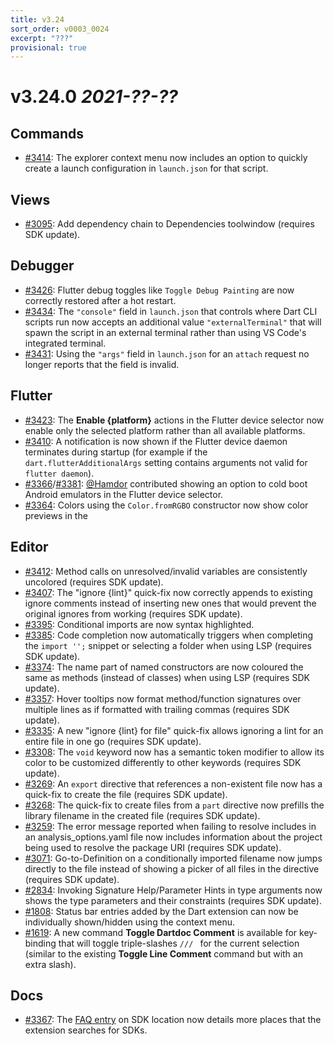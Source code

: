 ```yaml
---
title: v3.24
sort_order: v0003_0024
excerpt: "???"
provisional: true
---
```


# v3.24.0 *2021-??-??*

## Commands

- [#3414](https://github.com/Dart-Code/Dart-Code/issues/3414): The explorer context menu now includes an option to quickly create a launch configuration in `launch.json` for that script.

## Views

- [#3095](https://github.com/Dart-Code/Dart-Code/issues/3095): Add dependency chain to Dependencies toolwindow (requires SDK update).

## Debugger

- [#3426](https://github.com/Dart-Code/Dart-Code/issues/3426): Flutter debug toggles like `Toggle Debug Painting` are now correctly restored after a hot restart.
- [#3434](https://github.com/Dart-Code/Dart-Code/issues/3434): The `"console"` field in `launch.json` that controls where Dart CLI scripts run now accepts an additional value `"externalTerminal"` that will spawn the script in an external terminal rather than using VS Code's integrated terminal.
- [#3431](https://github.com/Dart-Code/Dart-Code/issues/3431): Using the `"args"` field in `launch.json` for an `attach` request no longer reports that the field is invalid.

## Flutter

- [#3423](https://github.com/Dart-Code/Dart-Code/issues/3423): The **Enable {platform}** actions in the Flutter device selector now enable only the selected platform rather than all available platforms.
- [#3410](https://github.com/Dart-Code/Dart-Code/issues/3410): A notification is now shown if the Flutter device daemon terminates during startup (for example if the `dart.flutterAdditionalArgs` setting contains arguments not valid for `flutter daemon`).
- [#3366](https://github.com/Dart-Code/Dart-Code/issues/3366)/[#3381](https://github.com/Dart-Code/Dart-Code/issues/3381): [@Hamdor](https://github.com/Hamdor) contributed showing an option to cold boot Android emulators in the Flutter device selector.
- [#3364](https://github.com/Dart-Code/Dart-Code/issues/3364): Colors using the `Color.fromRGBO` constructor now show color previews in the

## Editor

- [#3412](https://github.com/Dart-Code/Dart-Code/issues/3412): Method calls on unresolved/invalid variables are consistently uncolored (requires SDK update).
- [#3407](https://github.com/Dart-Code/Dart-Code/issues/3407): The "ignore {lint}" quick-fix now correctly appends to existing ignore comments instead of inserting new ones that would prevent the original ignores from working (requires SDK update).
- [#3395](https://github.com/Dart-Code/Dart-Code/issues/3395): Conditional imports are now syntax highlighted.
- [#3385](https://github.com/Dart-Code/Dart-Code/issues/3385): Code completion now automatically triggers when completing the `import '';` snippet or selecting a folder when using LSP (requires SDK update).
- [#3374](https://github.com/Dart-Code/Dart-Code/issues/3374): The name part of named constructors are now coloured the same as methods (instead of classes) when using LSP (requires SDK update).
- [#3357](https://github.com/Dart-Code/Dart-Code/issues/3357): Hover tooltips now format method/function signatures over multiple lines as if formatted with trailing commas (requires SDK update).
- [#3335](https://github.com/Dart-Code/Dart-Code/issues/3335): A new "ignore {lint} for file" quick-fix allows ignoring a lint for an entire file in one go (requires SDK update).
- [#3308](https://github.com/Dart-Code/Dart-Code/issues/3308): The `void` keyword now has a semantic token modifier to allow its color to be customized differently to other keywords (requires SDK update).
- [#3269](https://github.com/Dart-Code/Dart-Code/issues/3269): An `export` directive that references a non-existent file now has a quick-fix to create the file (requires SDK update).
- [#3268](https://github.com/Dart-Code/Dart-Code/issues/3268): The quick-fix to create files from a `part` directive now prefills the library filename in the created file (requires SDK update).
- [#3259](https://github.com/Dart-Code/Dart-Code/issues/3259): The error message reported when failing to resolve includes in an analysis_options.yaml file now includes information about the project being used to resolve the package URI (requires SDK update).
- [#3071](https://github.com/Dart-Code/Dart-Code/issues/3071): Go-to-Definition on a conditionally imported filename now jumps directly to the file instead of showing a picker of all files in the directive (requires SDK update).
- [#2834](https://github.com/Dart-Code/Dart-Code/issues/2834): Invoking Signature Help/Parameter Hints in type arguments now shows the type parameters and their constraints (requires SDK update).
- [#1808](https://github.com/Dart-Code/Dart-Code/issues/1808): Status bar entries added by the Dart extension can now be individually shown/hidden using the context menu.
- [#1619](https://github.com/Dart-Code/Dart-Code/issues/1619): A new command **Toggle Dartdoc Comment** is available for key-binding that will toggle triple-slashes `/// ` for the current selection (similar to the existing **Toggle Line Comment** command but with an extra slash).

## Docs

- [#3367](https://github.com/Dart-Code/Dart-Code/issues/3367): The [FAQ entry](https://dartcode.org/faq/#why-cant-dart-code-find-my-dartflutter-sdk) on SDK location now details more places that the extension searches for SDKs.

